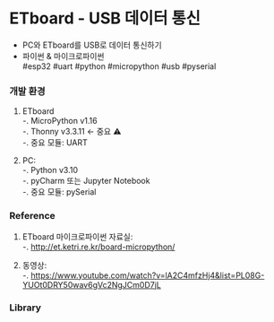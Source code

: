 # ETboard - USB 데이터 통신
- PC와 ETboard를 USB로 데이터 통신하기  
- 파이썬 & 마이크로파이썬   
#esp32 #uart #python #micropython #usb #pyserial


### 개발 환경
1. ETboard  
-. MicroPython v1.16  
-. Thonny v3.3.11 <- 중요 :warning:    
-. 중요 모듈: UART  
 

2. PC:  
-. Python v3.10  
-. pyCharm 또는 Jupyter Notebook  
-. 중요 모듈: pySerial  
   

### Reference
1. ETboard 마이크로파이썬 자료실:   
-. http://et.ketri.re.kr/board-micropython/  

2. 동영상:  
-. https://www.youtube.com/watch?v=lA2C4mfzHj4&list=PL08G-YUOt0DRY50wav6gVc2NgJCm0D7jL  

### Library
  